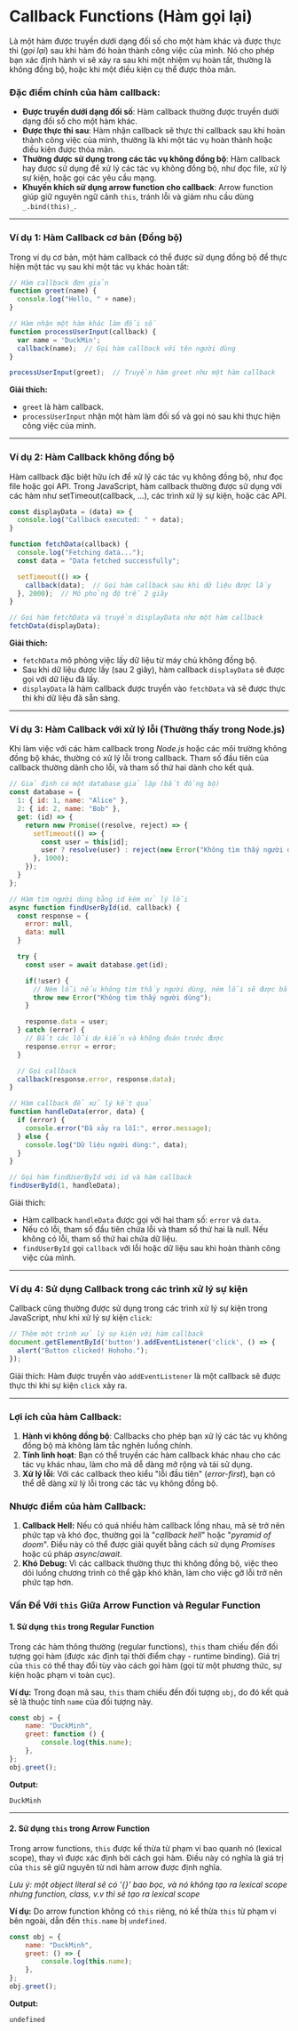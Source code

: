 # Callback Functions (Hàm gọi lại)

Là một hàm được truyền dưới dạng đối số cho một hàm khác và được thực thi (_gọi lại_) sau khi hàm đó hoàn thành công việc của mình. Nó cho phép bạn xác định hành vi sẽ xảy ra sau khi một nhiệm vụ hoàn tất, thường là không đồng bộ, hoặc khi một điều kiện cụ thể được thỏa mãn.

### **Đặc điểm chính của hàm callback:**

-   **Được truyền dưới dạng đối số**: Hàm callback thường được truyền dưới dạng đối số cho một hàm khác.
-   **Được thực thi sau**: Hàm nhận callback sẽ thực thi callback sau khi hoàn thành công việc của mình, thường là khi một tác vụ hoàn thành hoặc điều kiện được thỏa mãn.
-   **Thường được sử dụng trong các tác vụ không đồng bộ**: Hàm callback hay được sử dụng để xử lý các tác vụ không đồng bộ, như đọc file, xử lý sự kiện, hoặc gọi các yêu cầu mạng.
-   **Khuyến khích sử dụng arrow function cho callback**: Arrow function giúp giữ nguyên ngữ cảnh `this`, tránh lỗi và giảm nhu cầu dùng `_.bind(this)_`.

---

### **Ví dụ 1: Hàm Callback cơ bản (Đồng bộ)**

Trong ví dụ cơ bản, một hàm callback có thể được sử dụng đồng bộ để thực hiện một tác vụ sau khi một tác vụ khác hoàn tất:

```Javascript
// Hàm callback đơn giản
function greet(name) {
  console.log("Hello, " + name);
}

// Hàm nhận một hàm khác làm đối số
function processUserInput(callback) {
  var name = 'DuckMin';
  callback(name);  // Gọi hàm callback với tên người dùng
}

processUserInput(greet);  // Truyền hàm greet như một hàm callback
```

**Giải thích:**

-   `greet` là hàm callback.
-   `processUserInput` nhận một hàm làm đối số và gọi nó sau khi thực hiện công việc của mình.

---

### **Ví dụ 2: Hàm Callback không đồng bộ**

Hàm callback đặc biệt hữu ích để xử lý các tác vụ không đồng bộ, như đọc file hoặc gọi API. Trong JavaScript, hàm callback thường được sử dụng với các hàm như setTimeout(callback, ...), các trình xử lý sự kiện, hoặc các API.

```Javascript
const displayData = (data) => {
  console.log("Callback executed: " + data);
}

function fetchData(callback) {
  console.log("Fetching data...");
  const data = "Data fetched successfully";

  setTimeout(() => {
    callback(data);  // Gọi hàm callback sau khi dữ liệu được lấy
  }, 2000);  // Mô phỏng độ trễ 2 giây
}

// Gọi hàm fetchData và truyền displayData như một hàm callback
fetchData(displayData);
```

**Giải thích:**

-   `fetchData` mô phỏng việc lấy dữ liệu từ máy chủ không đồng bộ.
-   Sau khi dữ liệu được lấy (sau 2 giây), hàm callback `displayData` sẽ được gọi với dữ liệu đã lấy.
-   `displayData` là hàm callback được truyền vào `fetchData` và sẽ được thực thi khi dữ liệu đã sẵn sàng.

---

### **Ví dụ 3: Hàm Callback với xử lý lỗi (Thường thấy trong Node.js)**

Khi làm việc với các hàm callback trong _Node.js_ hoặc các môi trường không đồng bộ khác, thường có xử lý lỗi trong callback. Tham số đầu tiên của callback thường dành cho lỗi, và tham số thứ hai dành cho kết quả.

```Javascript
// Giả định có một database giả lập (bất đồng bộ)
const database = {
  1: { id: 1, name: "Alice" },
  2: { id: 2, name: "Bob" },
  get: (id) => {
    return new Promise((resolve, reject) => {
      setTimeout(() => {
        const user = this[id];
        user ? resolve(user) : reject(new Error("Không tìm thấy người dùng"));
      }, 1000);
    });
  }
};

// Hàm tìm người dùng bằng id kèm xử lý lỗi
async function findUserById(id, callback) {
  const response = {
    error: null,
    data: null
  }

  try {
    const user = await database.get(id);

    if(!user) {
      // Ném lỗi nếu không tìm thấy người dùng, ném lỗi sẽ được bắt bởi catch
      throw new Error("Không tìm thấy người dùng");
    }

    response.data = user;
  } catch (error) {
    // Bắt các lỗi dự kiến và không đoán trước được
    response.error = error;
  }

  // Gọi callback
  callback(response.error, response.data);
}

// Hàm callback để xử lý kết quả
function handleData(error, data) {
  if (error) {
    console.error("Đã xảy ra lỗi:", error.message);
  } else {
    console.log("Dữ liệu người dùng:", data);
  }
}

// Gọi hàm findUserById với id và hàm callback
findUserById(1, handleData);
```

Giải thích:

-   Hàm callback `handleData` được gọi với hai tham số: `error` và `data`.
-   Nếu có lỗi, tham số đầu tiên chứa lỗi và tham số thứ hai là null. Nếu không có lỗi, tham số thứ hai chứa dữ liệu.
-   `findUserById` gọi `callback` với lỗi hoặc dữ liệu sau khi hoàn thành công việc của mình.

---

### **Ví dụ 4: Sử dụng Callback trong các trình xử lý sự kiện**

Callback cũng thường được sử dụng trong các trình xử lý sự kiện trong JavaScript, như khi xử lý sự kiện `click`:

```Javascript
// Thêm một trình xử lý sự kiện với hàm callback
document.getElementById('button').addEventListener('click', () => {
  alert("Button clicked! Hohoho.");
});
```

Giải thích:
Hàm được truyền vào `addEventListener` là một callback sẽ được thực thi khi sự kiện `click` xảy ra.

---

### **Lợi ích của hàm Callback:**

1. **Hành vi không đồng bộ**: Callbacks cho phép bạn xử lý các tác vụ không đồng bộ mà không làm tắc nghẽn luồng chính.
2. **Tính linh hoạt**: Bạn có thể truyền các hàm callback khác nhau cho các tác vụ khác nhau, làm cho mã dễ dàng mở rộng và tái sử dụng.
3. **Xử lý lỗi**: Với các callback theo kiểu "lỗi đầu tiên" (_error-first_), bạn có thể dễ dàng xử lý lỗi trong các tác vụ không đồng bộ.

### **Nhược điểm của hàm Callback:**

1. **Callback Hell:** Nếu có quá nhiều hàm callback lồng nhau, mã sẽ trở nên phức tạp và khó đọc, thường gọi là "_callback hell_" hoặc "_pyramid of doom_". Điều này có thể được giải quyết bằng cách sử dụng _Promises_ hoặc cú pháp _async_/_await_.
2. **Khó Debug:** Vì các callback thường thực thi không đồng bộ, việc theo dõi luồng chương trình có thể gặp khó khăn, làm cho việc gỡ lỗi trở nên phức tạp hơn.

### **Vấn Đề Với `this` Giữa Arrow Function và Regular Function**

#### 1. Sử dụng `this` trong Regular Function

Trong các hàm thông thường (regular functions), `this` tham chiếu đến đối tượng gọi hàm (được xác định tại thời điểm chạy - runtime binding). Giá trị của `this` có thể thay đổi tùy vào cách gọi hàm (gọi từ một phương thức, sự kiện hoặc phạm vi toàn cục).

**Ví dụ:** Trong đoạn mã sau, `this` tham chiếu đến đối tượng `obj`, do đó kết quả sẽ là thuộc tính `name` của đối tượng này.

```javascript
const obj = {
	name: "DuckMinh",
	greet: function () {
		console.log(this.name);
	},
};
obj.greet();
```

**Output:**

```
DuckMinh
```

---

#### 2. Sử dụng `this` trong Arrow Function

Trong arrow functions, `this` được kế thừa từ phạm vi bao quanh nó (lexical scope), thay vì được xác định bởi cách gọi hàm. Điều này có nghĩa là giá trị của `this` sẽ giữ nguyên từ nơi hàm arrow được định nghĩa.

*Lưu ý: một object literal sẽ có '{}' bao bọc, và nó không tạo ra lexical scope nhưng function, class, v.v thì sẽ tạo ra lexical scope*

**Ví dụ:** Do arrow function không có `this` riêng, nó kế thừa `this` từ phạm vi bên ngoài, dẫn đến `this.name` bị `undefined`. 

```javascript
const obj = {
	name: "DuckMinh",
	greet: () => {
		console.log(this.name);
	},
};
obj.greet();
```

**Output:**

```
undefined
```
